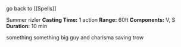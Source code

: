 go back to [[Spells]]

Summer rizler
	**Casting Time:** 1 action
	**Range:** 60ft
	**Components:** V, S
	**Duration:** 10 min

something something big guy and charisma saving trow 